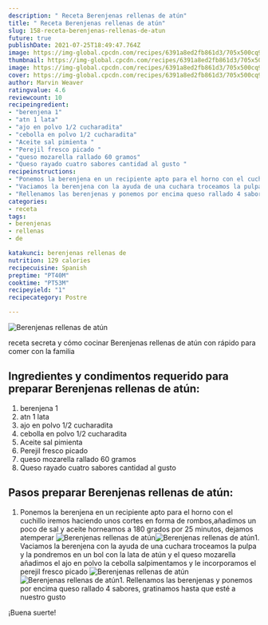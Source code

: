 ```yaml
---
description: " Receta Berenjenas rellenas de atún"
title: " Receta Berenjenas rellenas de atún"
slug: 158-receta-berenjenas-rellenas-de-atun
future: true
publishDate: 2021-07-25T18:49:47.764Z
image: https://img-global.cpcdn.com/recipes/6391a8ed2fb861d3/705x500cq90/berenjenas-rellenas-de-atun-foto-principal.jpg
thumbnail: https://img-global.cpcdn.com/recipes/6391a8ed2fb861d3/705x500cq90/berenjenas-rellenas-de-atun-foto-principal.jpg
image: https://img-global.cpcdn.com/recipes/6391a8ed2fb861d3/705x500cq90/berenjenas-rellenas-de-atun-foto-principal.jpg
cover: https://img-global.cpcdn.com/recipes/6391a8ed2fb861d3/705x500cq90/berenjenas-rellenas-de-atun-foto-principal.jpg
author: Marvin Weaver
ratingvalue: 4.6
reviewcount: 10
recipeingredient:
- "berenjena 1"
- "atn 1 lata"
- "ajo en polvo 1/2 cucharadita"
- "cebolla en polvo 1/2 cucharadita"
- "Aceite sal pimienta "
- "Perejil fresco picado "
- "queso mozarella rallado 60 gramos"
- "Queso rayado cuatro sabores cantidad al gusto "
recipeinstructions:
- "Ponemos la berenjena en un recipiente apto para el horno con el cuchillo iremos haciendo unos cortes en forma de rombos,añadimos un poco de sal y aceite horneamos a 180 grados por 25 minutos, dejamos atemperar"
- "Vaciamos la berenjena con la ayuda de una cuchara troceamos la pulpa y la pondremos en un bol con la lata de atún y el queso mozarella añadimos el ajo en polvo la cebolla salpimentamos y le incorporamos el perejil fresco picado"
- "Rellenamos las berenjenas y ponemos por encima queso rallado 4 sabores, gratinamos hasta que esté a nuestro gusto"
categories:
- receta
tags:
- berenjenas
- rellenas
- de

katakunci: berenjenas rellenas de 
nutrition: 129 calories
recipecuisine: Spanish
preptime: "PT40M"
cooktime: "PT53M"
recipeyield: "1"
recipecategory: Postre

---
```



![Berenjenas rellenas de atún](https://img-global.cpcdn.com/recipes/6391a8ed2fb861d3/705x500cq90/berenjenas-rellenas-de-atun-foto-principal.jpg)

receta secreta y cómo cocinar Berenjenas rellenas de atún con rápido para comer con la familia

<!--inarticleads1-->

## Ingredientes y condimentos requerido para preparar Berenjenas rellenas de atún:

1. berenjena 1
1. atn 1 lata
1. ajo en polvo 1/2 cucharadita
1. cebolla en polvo 1/2 cucharadita
1. Aceite sal pimienta 
1. Perejil fresco picado 
1. queso mozarella rallado 60 gramos
1. Queso rayado cuatro sabores cantidad al gusto 



<!--inarticleads2-->

## Pasos preparar Berenjenas rellenas de atún:

1. Ponemos la berenjena en un recipiente apto para el horno con el cuchillo iremos haciendo unos cortes en forma de rombos,añadimos un poco de sal y aceite horneamos a 180 grados por 25 minutos, dejamos atemperar
<img src="https://img-global.cpcdn.com/steps/fd17ec2b7a9d8f62/160x128cq70/foto-del-paso-1-de-la-receta-berenjenas-rellenas-de-atun.jpg" alt="Berenjenas rellenas de atún"><img src="https://img-global.cpcdn.com/steps/8eeef084f521de5e/160x128cq70/foto-del-paso-1-de-la-receta-berenjenas-rellenas-de-atun.jpg" alt="Berenjenas rellenas de atún">1. Vaciamos la berenjena con la ayuda de una cuchara troceamos la pulpa y la pondremos en un bol con la lata de atún y el queso mozarella añadimos el ajo en polvo la cebolla salpimentamos y le incorporamos el perejil fresco picado
<img src="https://img-global.cpcdn.com/steps/56137c087403bd5f/160x128cq70/foto-del-paso-2-de-la-receta-berenjenas-rellenas-de-atun.jpg" alt="Berenjenas rellenas de atún"><img src="https://img-global.cpcdn.com/steps/e6dba5ffe99164d3/160x128cq70/foto-del-paso-2-de-la-receta-berenjenas-rellenas-de-atun.jpg" alt="Berenjenas rellenas de atún">1. Rellenamos las berenjenas y ponemos por encima queso rallado 4 sabores, gratinamos hasta que esté a nuestro gusto



¡Buena suerte!

